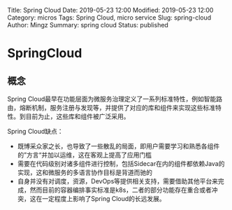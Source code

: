 Title: Spring Cloud
Date: 2019-05-23 12:00
Modified: 2019-05-23 12:00
Category: micros
Tags: Spring Cloud, micro service
Slug: spring-cloud
Author: Mingz
Summary: spring cloud
Status: published



# SpringCloud




## 概念



Spring Cloud最早在功能层面为微服务治理定义了一系列标准特性，例如智能路由，熔断机制，服务注册与发现等，并提供了对应的库和组件来实现这些标准特性。到目前为止，这些库和组件被广泛采用。

Spring Cloud缺点：

- 既博采众家之长，也导致了一些散乱的局面，即用户需要学习和熟悉各组件的”方言“并加以运维，这在客观上提高了应用门槛
- 需要在代码级别对诸多组件进行控制，包括Sidecar在内的组件都依赖Java的实现，这和微服务的多语言协作目标是背道而驰的
- 自身并没有对调度，资源，DevOps等提供相关支持，需要借助其他平台来完成，然而目前的容器编排事实标准是k8s，二者的部分功能存在重合或者冲突，这在一定程度上影响了Spring Cloud的长远发展。




